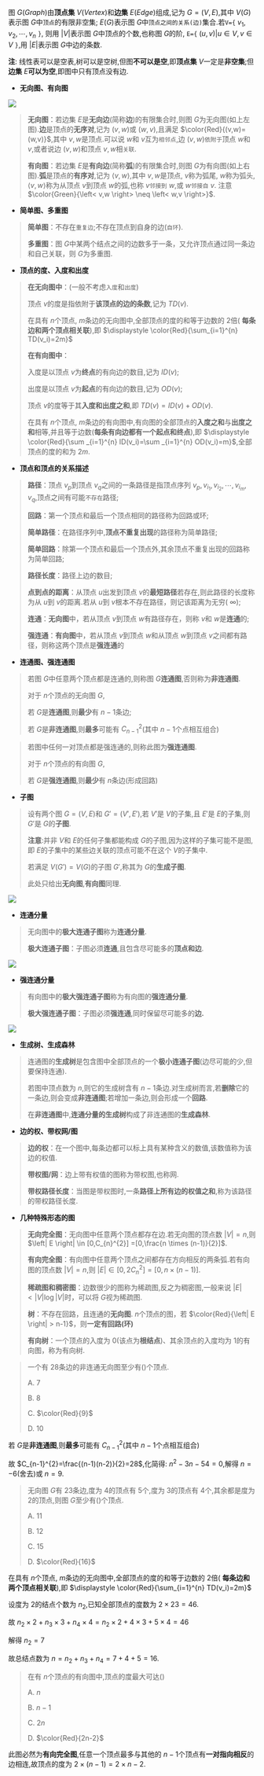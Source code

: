 图 $G(Graph)$由**顶点集** $V(Vertex)$和**边集** $E(Edge)$组成,记为 $G=(V,E)$,其中 $V(G)$表示图 $G$中`顶点`的有限非空集; $E(G)$表示图 $G$中`顶点之间的关系(边)`集合.若`V={` $v_1,v_2,\cdots,v_n$ `}`, 则用 $\left| V\right|$表示图 $G$中顶点的个数,也称图 $G$的阶, `E={` $(u,v) | u \in V,v\in V$ `}`,用 $\left| E \right|$表示图 $G$中边的条数.

**注**: 线性表可以是空表,树可以是空树,但图**不可以是空**,即**顶点集** $V$一定是**非空集**;但**边集** $E$**可以为空**,即图中只有顶点没有边.

* **无向图、有向图**

![](https://cdn.acwing.com/media/article/image/2023/09/01/85276_f5fabcd248-20230901103325.png) 

> **无向图**：若边集 $E$是**无向边**(简称**边**)的有限集合时,则图 $G$为无向图(如上左图).**边**是顶点的**无序对**,记为 $(v,w)$或 $(w,v)$,且满足 $\color{Red}{(v,w)=(w,v)}$,其中 $v,w$是顶点.可以说 $w$和 $v$互为`相邻点`,边 $(v,w)$`依附于`顶点 $w$和 $v$,或者说边 $(v,w)$和顶点 $v,w$相`关联`.
>
> **有向图**：若边集 $E$是**有向边**(简称**弧**)的有限集合时,则图 $G$为有向图(如上右图).**弧**是顶点的**有序对**,记为 $\left< v,w \right>$,其中 $v,w$是顶点, $v$称为弧尾, $w$称为弧头, $\left< v,w \right>$称为从顶点 $v$到顶点 $w$的弧,也称 $v$`邻接到` $w$,或 $w$`邻接自` $v$. 注意 $\color{Green}{\left< v,w \right> \neq \left< w,v \right>}$.

* **简单图、多重图**

> **简单图**：不存在`重复边`;不存在顶点到自身的边(`自环`).
>
> **多重图**：图 $G$中某两个结点之间的边数多于一条，又允许顶点通过同一条边和自己关联，则 $G$为多重图.

* **顶点的度、入度和出度**

> **在无向图中**：(一般不考虑`入度`和`出度`)
>
> 顶点 $v$的度是指依附于**该顶点的边的条数**,记为 $TD(v)$.
>
> 在具有 $n$个顶点, $m$条边的无向图中,全部顶点的度的和等于边数的 $2$倍( **每条边和两个顶点相关联**),即 $\displaystyle \color{Red}{\sum_{i=1}^{n} TD(v_i)=2m}$
>
> **在有向图中**：
>
> 入度是以顶点 $v$为**终点**的有向边的数目,记为 $ID(v)$;
>
> 出度是以顶点 $v$为**起点**的有向边的数目,记为 $OD(v)$;
>
> 顶点 $v$的度等于其**入度和出度之和**,即 $TD(v)=ID(v)+OD(v)$.
>
> 在具有 $n$个顶点, $m$条边的有向图中,有向图的全部顶点的**入度之和**与**出度之和**相等,并且等于边数(**每条有向边都有一个起点和终点**),即 $\displaystyle \color{Red}{\sum _{i=1}^{n} ID(v_i)=\sum _{i=1}^{n} OD(v_i)=m}$,全部顶点的度的和为 $2m$.

* **顶点和顶点的关系描述**

> **路径**：顶点 $v_p$到顶点 $v_q$之间的一条路径是指顶点序列 $v_p,v_{i_1},v_{i_2},\cdots,v_{i_m},v_q$,顶点之间有可能`不存在`路径;
>
> **回路**：第一个顶点和最后一个顶点相同的路径称为回路或环;
>
> **简单路径**：在路径序列中,**顶点不重复出现**的路径称为简单路径;
>
> **简单回路**：除第一个顶点和最后一个顶点外,其余顶点不重复出现的回路称为简单回路;
>
> **路径长度**：路径上边的数目;
>
> **点到点的距离**：从顶点 $u$出发到顶点 $v$的**最短路径**若存在,则此路径的长度称为从 $u$到 $v$的距离.若从 $u$到 $v$根本不存在路径，则记该距离为无穷( $\infty$);
>
> **连通**：**无向图**中，若从顶点 $v$到顶点 $w$有路径存在，则称 $v$和 $w$是**连通**的;
>
> **强连通**：**有向图**中，若从顶点 $v$到顶点 $w$和从顶点 $w$到顶点 $v$之间都有路径，则称这两个顶点是**强连通**的

* **连通图、强连通图**

>  若图 $G$中任意两个顶点都是连通的,则称图 $G$**连通图**,否则称为**非连通图**.
>
> 对于 $n$个顶点的无向图 $G$,
>
> 若 $G$是**连通图**,则**最少**有 $n-1$条边;
>
> 若 $G$是**非连通图**,则**最多**可能有 $C_{n-1}^2$(其中 $n-1$个点相互组合)

> 若图中任何一对顶点都是强连通的,则称此图为**强连通图**.
>
> 对于 $n$个顶点的有向图 $G$,
>
> 若 $G$是**强连通图**,则**最少**有 $n$条边(形成回路)

* **子图**

> 设有两个图 $G=(V,E)$和 $G'=(V',E')$,若 $V'$是 $V$的子集,且 $E'$是 $E$的子集,则 $G'$是 $G$的**子图**.
>
> **注意**:并非 $V$和 $E$的任何子集都能构成 $G$的子图,因为这样的子集可能不是图,即 $E$的子集中的某些边关联的顶点可能不在这个 $V$的子集中.
>
> 若满足 $V(G')=V(G)$的子图 $G'$,称其为 $G$的**生成子图**.
>
> 此处只给出**无向图**,**有向图**同理.

![](https://cdn.acwing.com/media/article/image/2023/09/01/85276_337f8e2c48-20230901194628.png) 

* **连通分量**

> 无向图中的**极大连通子图**称为**连通分量**.
>
> **极大连通子图**：子图必须**连通**,且包含尽可能多的**顶点和边**.

![](https://cdn.acwing.com/media/article/image/2023/09/01/85276_c3c41bc148-20230901195737.png) 

* **强连通分量**

> 有向图中的**极大强连通子图**称为有向图的**强连通分量**.
>
> **极大强连通子图**：子图必须**强连通**,同时保留尽可能多的**边.**

![](https://cdn.acwing.com/media/article/image/2023/09/01/85276_23b8306f48-20230901195951.png) 

* **生成树、生成森林**

> 连通图的**生成树**是包含图中全部顶点的一个**极小连通子图**(边尽可能的少,但要保持连通).
>
> 若图中顶点数为 $n$,则它的生成树含有 $n-1$条边.对生成树而言,若**删除**它的一条边,则会变成**非连通图**;若增加一条边,则会形成一个**回路**.
>
> 在**非连通图**中,**连通分量的生成树**构成了非连通图的**生成森林**.

* **边的权、带权网/图**

> **边的权**：在一个图中,每条边都可以标上具有某种含义的数值,该数值称为该边的权值.
>
> **带权图/网**：边上带有权值的图称为带权图,也称网.
>
> **带权路径长度**：当图是带权图时,一条**路径上所有边的权值之和**,称为该路径的带权路径长度.

* **几种特殊形态的图**

> **无向完全图**：无向图中任意两个顶点都存在边.若无向图的顶点数 $\left| V \right|=n$,则 $\left| E \right| \in [0,C_{n}^{2}] =[0,\frac{n \times (n-1)}{2}]$.
>
> **有向完全图**：有向图中任意两个顶点之间都存在方向相反的两条弧.若有向图的顶点数 $\left| V \right|=n$,则 $\left| E \right| \in [0,2C_{n}^{2}]=[0,n\times (n-1)]$.
>
> **稀疏图和稠密图**：边数很少的图称为稀疏图,反之为稠密图,一般来说 $\left| E \right| < \left| V \right| \log \left| V \right|$时，可以将 $G$视为稀疏图.
>
> **树**：不存在回路，且连通的**无向图**. $n$个顶点的图，若 $\color{Red}{\left| E \right| > n-1}$，则**一定有回路(环)**
>
> **有向树**：一个顶点的入度为 $0$(该点为**根结点**)、其余顶点的入度均为 $1$的有向图，称为有向树.



> 一个有 $28$条边的非连通无向图至少有()个顶点.
>
> A. $7$
>
> B. $8$
>
> C. $\color{Red}{9}$
>
> D. $10$

若 $G$是**非连通图**,则**最多**可能有 $C_{n-1}^2$(其中 $n-1$个点相互组合)

故 $C_{n-1}^{2}=\frac{(n-1)(n-2)}{2}=28$,化简得: $n^2-3n-54=0$,解得 $n=-6$(舍去)或 $n=9$.

> 无向图 $G$有 $23$条边,度为 $4$的顶点有 $5$个,度为 $3$的顶点有 $4$个,其余都是度为 $2$的顶点,则图 $G$至少有()个顶点.
>
> A. $11$
>
> B. $12$
>
> C. $15$
>
> D. $\color{Red}{16}$

在具有 $n$个顶点, $m$条边的无向图中,全部顶点的度的和等于边数的 $2$倍( **每条边和两个顶点相关联**),即 $\displaystyle \color{Red}{\sum_{i=1}^{n} TD(v_i)=2m}$

设度为 $2$的结点个数为 $n_2$,已知全部顶点的度数为 $2\times 23=46$.

故 $n_2\times 2+n_3\times 3+n_4\times 4=n_2\times 2+4\times 3+5\times 4=46$

解得 $n_2=7$

故总结点数为 $n=n_2+n_3+n_4=7+4+5=16$.

>  在有 $n$个顶点的有向图中,顶点的度最大可达()
>
> A. $n$
>
> B. $n-1$
>
> C. $2n$
>
> D. $\color{Red}{2n-2}$

此图必然为**有向完全图**,任意一个顶点最多与其他的 $n-1$个顶点有**一对指向相反**的边相连,故顶点的度为 $2\times (n-1)=2\times n-2$.
